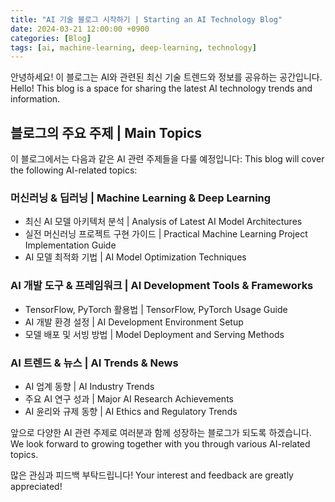 ```yaml
---
title: "AI 기술 블로그 시작하기 | Starting an AI Technology Blog"
date: 2024-03-21 12:00:00 +0900
categories: [Blog]
tags: [ai, machine-learning, deep-learning, technology]
---
```


안녕하세요! 이 블로그는 AI와 관련된 최신 기술 트렌드와 정보를 공유하는 공간입니다.
Hello! This blog is a space for sharing the latest AI technology trends and information.

## 블로그의 주요 주제 | Main Topics

이 블로그에서는 다음과 같은 AI 관련 주제들을 다룰 예정입니다:
This blog will cover the following AI-related topics:

### 머신러닝 & 딥러닝 | Machine Learning & Deep Learning
- 최신 AI 모델 아키텍처 분석 | Analysis of Latest AI Model Architectures
- 실전 머신러닝 프로젝트 구현 가이드 | Practical Machine Learning Project Implementation Guide
- AI 모델 최적화 기법 | AI Model Optimization Techniques

### AI 개발 도구 & 프레임워크 | AI Development Tools & Frameworks
- TensorFlow, PyTorch 활용법 | TensorFlow, PyTorch Usage Guide
- AI 개발 환경 설정 | AI Development Environment Setup
- 모델 배포 및 서빙 방법 | Model Deployment and Serving Methods

### AI 트렌드 & 뉴스 | AI Trends & News
- AI 업계 동향 | AI Industry Trends
- 주요 AI 연구 성과 | Major AI Research Achievements
- AI 윤리와 규제 동향 | AI Ethics and Regulatory Trends

앞으로 다양한 AI 관련 주제로 여러분과 함께 성장하는 블로그가 되도록 하겠습니다.
We look forward to growing together with you through various AI-related topics.

많은 관심과 피드백 부탁드립니다!
Your interest and feedback are greatly appreciated! 